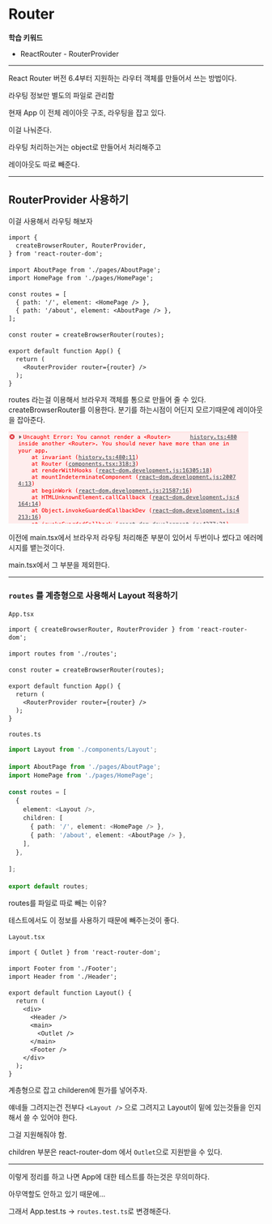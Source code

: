 # Router

__학습 키워드__

- ReactRouter - RouterProvider

---

React Router 버전 6.4부터 지원하는 라우터 객체를 만들어서 쓰는 방법이다.

라우팅 정보만 별도의 파일로 관리함

현재 App 이 전체 레이아웃 구조, 라우팅을 잡고 있다.

이걸 나눠준다.

라우팅 처리하는거는 object로 만들어서 처리해주고

레이아웃도 따로 빼준다.

---

## RouterProvider 사용하기

이걸 사용해서 라우팅 해보자

```tsx
import {
  createBrowserRouter, RouterProvider,
} from 'react-router-dom';

import AboutPage from './pages/AboutPage';
import HomePage from './pages/HomePage';

const routes = [
  { path: '/', element: <HomePage /> },
  { path: '/about', element: <AboutPage /> },
];

const router = createBrowserRouter(routes);

export default function App() {
  return (
    <RouterProvider router={router} />
  );
}

```

routes 라는걸 이용해서 브라우저 객체를 통으로 만들어 줄 수 있다.
createBrowserRouter를 이용한다.
분기를 하는시점이 어딘지 모르기때문에 레이아웃을 잡아준다.

![브라우저 라우터 처리 한번만](./pic/browser-router-once.png)

이전에 main.tsx에서 브라우저 라우팅 처리해준 부분이 있어서 두번이나 썼다고 에러메시지를 뱉는것이다.

main.tsx에서 그 부분을 제외한다.

---

### `routes` 를 계층형으로 사용해서 Layout 적용하기

`App.tsx`

```tsx
import { createBrowserRouter, RouterProvider } from 'react-router-dom';

import routes from './routes';

const router = createBrowserRouter(routes);

export default function App() {
  return (
    <RouterProvider router={router} />
  );
}
```

`routes.ts`

```ts
import Layout from './components/Layout';

import AboutPage from './pages/AboutPage';
import HomePage from './pages/HomePage';

const routes = [
  {
    element: <Layout />,
    children: [
      { path: '/', element: <HomePage /> },
      { path: '/about', element: <AboutPage /> },
    ],
  },

];

export default routes;
```

routes를 파일로 따로 빼는 이유?

테스트에서도 이 정보를 사용하기 때문에 빼주는것이 좋다.

`Layout.tsx`

```tsx
import { Outlet } from 'react-router-dom';

import Footer from './Footer';
import Header from './Header';

export default function Layout() {
  return (
    <div>
      <Header />
      <main>
        <Outlet />
      </main>
      <Footer />
    </div>
  );
}
```

계층형으로 잡고 childeren에 뭔가를 넣어주자.

얘네들 그려지는건 전부다 `<Layout />` 으로 그려지고 Layout이 밑에 있는것들을 인지해서 쓸 수 있어야 한다.

그걸 지원해줘야 함.

children 부분은 react-router-dom 에서 `Outlet`으로 지원받을 수 있다.

---

이렇게 정리를 하고 나면 App에 대한 테스트를 하는것은 무의미하다.

아무역할도 안하고 있기 때문에...

그래서 App.test.ts -> `routes.test.ts`로 변경해준다.

